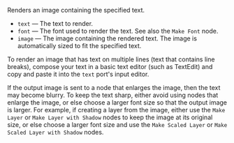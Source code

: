 Renders an image containing the specified text.

   - `text` — The text to render.
   - `font` — The font used to render the text.  See also the `Make Font` node.
   - `image` — The image containing the rendered text.  The image is automatically sized to fit the specified text.

To render an image that has text on multiple lines (text that contains line breaks), compose your text in a basic text editor (such as TextEdit) and copy and paste it into the `text` port's input editor.

If the output image is sent to a node that enlarges the image, then the text may become blurry. To keep the text sharp, either avoid using nodes that enlarge the image, or else choose a larger font size so that the output image is larger. For example, if creating a layer from the image, either use the `Make Layer` or `Make Layer with Shadow` nodes to keep the image at its original size, or else choose a larger font size and use the `Make Scaled Layer` or `Make Scaled Layer with Shadow` nodes.
